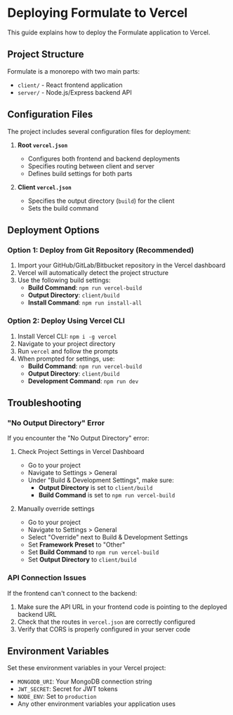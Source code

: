 # Deploying Formulate to Vercel

This guide explains how to deploy the Formulate application to Vercel.

## Project Structure

Formulate is a monorepo with two main parts:
- `client/` - React frontend application
- `server/` - Node.js/Express backend API

## Configuration Files

The project includes several configuration files for deployment:

1. **Root `vercel.json`**
   - Configures both frontend and backend deployments
   - Specifies routing between client and server
   - Defines build settings for both parts

2. **Client `vercel.json`**
   - Specifies the output directory (`build`) for the client
   - Sets the build command

## Deployment Options

### Option 1: Deploy from Git Repository (Recommended)

1. Import your GitHub/GitLab/Bitbucket repository in the Vercel dashboard
2. Vercel will automatically detect the project structure
3. Use the following build settings:
   - **Build Command**: `npm run vercel-build`
   - **Output Directory**: `client/build`
   - **Install Command**: `npm run install-all`

### Option 2: Deploy Using Vercel CLI

1. Install Vercel CLI: `npm i -g vercel`
2. Navigate to your project directory
3. Run `vercel` and follow the prompts
4. When prompted for settings, use:
   - **Build Command**: `npm run vercel-build`
   - **Output Directory**: `client/build`
   - **Development Command**: `npm run dev`

## Troubleshooting

### "No Output Directory" Error

If you encounter the "No Output Directory" error:

1. Check Project Settings in Vercel Dashboard
   - Go to your project
   - Navigate to Settings > General
   - Under "Build & Development Settings", make sure:
     - **Output Directory** is set to `client/build`
     - **Build Command** is set to `npm run vercel-build`

2. Manually override settings
   - Go to your project
   - Navigate to Settings > General
   - Select "Override" next to Build & Development Settings
   - Set **Framework Preset** to "Other"
   - Set **Build Command** to `npm run vercel-build`
   - Set **Output Directory** to `client/build`

### API Connection Issues

If the frontend can't connect to the backend:

1. Make sure the API URL in your frontend code is pointing to the deployed backend URL
2. Check that the routes in `vercel.json` are correctly configured
3. Verify that CORS is properly configured in your server code

## Environment Variables

Set these environment variables in your Vercel project:

- `MONGODB_URI`: Your MongoDB connection string
- `JWT_SECRET`: Secret for JWT tokens
- `NODE_ENV`: Set to `production`
- Any other environment variables your application uses 